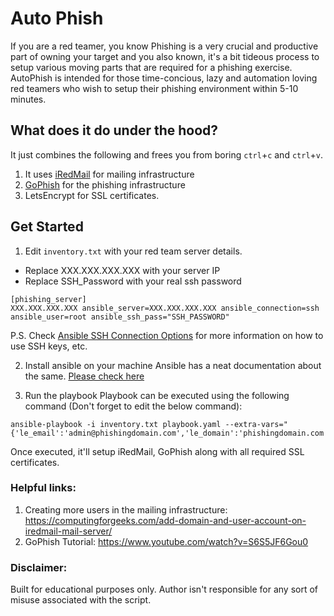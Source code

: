 # Auto Phish

If you are a red teamer, you know Phishing is a very crucial and productive part of owning your target and you also known, it's a bit tideous process to setup various moving parts that are required for a phishing exercise. AutoPhish is intended for those time-concious, lazy and automation loving red teamers who wish to setup their phishing environment within 5-10 minutes.

## What does it do under the hood?
It just combines the following and frees you from boring `ctrl`+`c` and `ctrl`+`v`.
  1. It uses [iRedMail](https://www.iredmail.org/) for mailing infrastructure
  2. [GoPhish](https://getgophish.com/) for the phishing infrastructure
  3. LetsEncrypt for SSL certificates.

## Get Started

1. Edit `inventory.txt` with your red team server details.
  - Replace XXX.XXX.XXX.XXX with your server IP 
  - Replace SSH_Password with your real ssh password
```
[phishing_server]
XXX.XXX.XXX.XXX ansible_server=XXX.XXX.XXX.XXX ansible_connection=ssh ansible_user=root ansible_ssh_pass="SSH_PASSWORD"
```
P.S. Check [Ansible SSH Connection Options](https://docs.ansible.com/ansible/latest/user_guide/connection_details.html) for more information on how to use SSH keys, etc.

2.  Install ansible on your machine
    Ansible has a neat documentation about the same. [Please check here](https://docs.ansible.com/ansible/latest/installation_guide/intro_installation.html)
    
3. Run the playbook
Playbook can be executed using the following command (Don't forget to edit the below command):
```
ansible-playbook -i inventory.txt playbook.yaml --extra-vars="{'le_email':'admin@phishingdomain.com','le_domain':'phishingdomain.com','postmaster_password':'SuperGreatPassword'}"
```

Once executed, it'll setup iRedMail, GoPhish along with all required SSL certificates.

### Helpful links:
1. Creating more users in the mailing infrastructure: https://computingforgeeks.com/add-domain-and-user-account-on-iredmail-mail-server/
2. GoPhish Tutorial: https://www.youtube.com/watch?v=S6S5JF6Gou0

### Disclaimer: 
Built for educational purposes only. Author isn't responsible for any sort of misuse associated with the script. 
